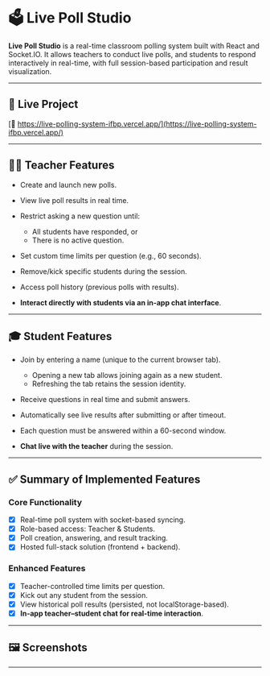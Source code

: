 # 🗳️ Live Poll Studio

**Live Poll Studio** is a real-time classroom polling system built with React and Socket.IO. It allows teachers to conduct live polls, and students to respond interactively in real-time, with full session-based participation and result visualization.

---

## 🔗 Live Project

[🔗 https://live-polling-system-ifbp.vercel.app/](https://live-polling-system-ifbp.vercel.app/)


---

## 👨‍🏫 Teacher Features

* Create and launch new polls.
* View live poll results in real time.
* Restrict asking a new question until:

  * All students have responded, or
  * There is no active question.
* Set custom time limits per question (e.g., 60 seconds).
* Remove/kick specific students during the session.
* Access poll history (previous polls with results).
* **Interact directly with students via an in-app chat interface**.

---

## 🎓 Student Features

* Join by entering a name (unique to the current browser tab).

  * Opening a new tab allows joining again as a new student.
  * Refreshing the tab retains the session identity.
* Receive questions in real time and submit answers.
* Automatically see live results after submitting or after timeout.
* Each question must be answered within a 60-second window.
* **Chat live with the teacher** during the session.

---

## ✅ Summary of Implemented Features

### Core Functionality

* [x] Real-time poll system with socket-based syncing.
* [x] Role-based access: Teacher & Students.
* [x] Poll creation, answering, and result tracking.
* [x] Hosted full-stack solution (frontend + backend).

### Enhanced Features

* [x] Teacher-controlled time limits per question.
* [x] Kick out any student from the session.
* [x] View historical poll results (persisted, not localStorage-based).
* [x] **In-app teacher–student chat for real-time interaction**.

---

## 🖼️ Screenshots


---
